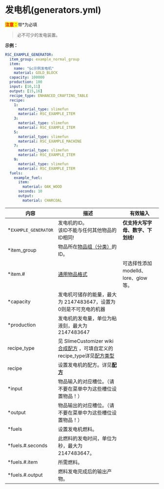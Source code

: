 # 发电机(generators.yml)

<mark style="color:red;">**注意：**</mark>带\*为必填

> 必不可少的发电装置。

**示例：**

```yaml
RSC_EXAMPLE_GENERATOR:
  item_group: example_normal_group
  item:
    name: "&c示例发电机"
    material: GOLD_BLOCK
  capacity: 100000
  production: 100
  input: [10,11]
  output: [15,16]
  recipe_type: ENHANCED_CRAFTING_TABLE
  recipe:
    1:
      material_type: slimefun
      material: RSC_EXAMPLE_ITEM
    3:
      material_type: slimefun
      material: RSC_EXAMPLE_ITEM
    5:
      material_type: slimefun
      material: RSC_EXAMPLE_MACHINE
    7:
      material_type: slimefun
      material: RSC_EXAMPLE_ITEM
    9:
      material_type: slimefun
      material: RSC_EXAMPLE_ITEM
  fuels:
    example_fuel:
      item:
        material: OAK_WOOD
      seconds: 10
      output:
        material: CHARCOAL
```
| 内容 | 描述 | 有效输入 |
| --- | ----------- | ----------------- |
| \*`EXAMPLE_GENERATOR` | 发电机的ID。<br>该ID不能与任何其他物品的ID相同! | **仅支持大写字母、数字、下划线!** |
| \*item_group | 物品所在[物品组（分类）](file/groups.md)的ID。 |
| \*item.# | [通用物品格式](format/universal-item-format.md)| 可选择性添加modelId、lore、glow等。 |
| \*capacity | 发电机可储存的能量，最大为 2147483647，设置为0则是不可充电的机器 |
| \*production | 发电机的发电量，单位为粘液刻，最大为 2147483647 |
| recipe_type | 见 SlimeCustomizer wiki[合成配方](https://slimefun-addons-wiki.guizhanss.cn/slime-customizer/Crafting-Recipe) ，可填自定义的recipe_type详见[配方类型](file/recipe_type.md) |
| recipe | 设置发电机的配方。详见[**配方**](format/recipe.md) |
| \*input | 物品输入的对应槽位。（请不要在菜单中为这些槽位设置物品！） |
| \*output | 物品输出的对应槽位。（请不要在菜单中为这些槽位设置物品！） |
| \*fuels | 设置发电机燃料。 |
| \*fuels.#.seconds | 此燃料的发电时间，单位为秒，最大为 2147483647。 |
| \*fuels.#.item | 所需燃料。 |
| \*fuels.#.output | 燃料发电完成后的输出产物。 |
